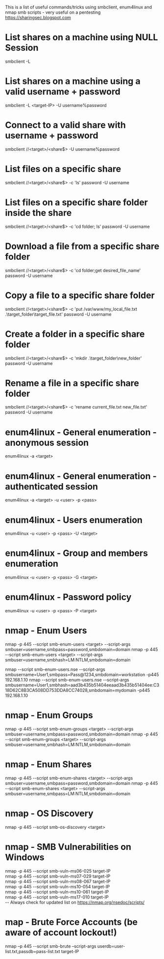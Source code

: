 This is a list of useful commands/tricks using smbclient, enum4linux and nmap smb scripts - very useful on a pentesting
https://sharingsec.blogspot.com

 # List shares on a machine using NULL Session
 smbclient -L <target-IP>
 
 # List shares on a machine using a valid username + password
 smbclient -L \<target-IP\> -U username%password
 
 # Connect to a valid share with username + password
 smbclient //\<target\>/\<share$\> -U username%password
  
 # List files on a specific share
 smbclient //\<target\>/\<share$\> -c 'ls' password -U username
 
 # List files on a specific share folder inside the share
 smbclient //\<target\>/\<share$\> -c 'cd folder; ls' password -U username
 
 # Download a file from a specific share folder
 smbclient //\<target\>/\<share$\> -c 'cd folder;get desired_file_name' password -U username
  
 # Copy a file to a specific share folder
 smbclient //\<target\>/\<share$\> -c 'put /var/www/my_local_file.txt .\target_folder\target_file.txt' password -U username
 
 # Create a folder in a specific share folder
 smbclient //\<target\>/\<share$\> -c 'mkdir .\target_folder\new_folder' password -U username
 
 # Rename a file in a specific share folder
 smbclient //\<target\>/\<share$\> -c 'rename current_file.txt new_file.txt' password -U username
 
 # enum4linux - General enumeration - anonymous session 
 enum4linux -a \<target\>
 
 # enum4linux - General enumeration - authenticated session
 enum4linux -a \<target\> -u \<user\> -p \<pass\>
 
 # enum4linux - Users enumeration
 enum4linux -u \<user\> -p \<pass\> -U \<target\>
 
 # enum4linux - Group and members enumeration 
 enum4linux -u \<user\> -p \<pass\> -G \<target\>
 
 # enum4linux - Password policy
 enum4linux -u \<user\> -p \<pass\> -P \<target\>
 
 # nmap - Enum Users
 nmap -p 445 --script smb-enum-users \<target\> --script-args smbuser=username,smbpass=password,smbdomain=domain
 nmap -p 445 --script smb-enum-users \<target\> --script-args smbuser=username,smbhash=LM:NTLM,smbdomain=domain
   
 nmap --script smb-enum-users.nse --script-args smbusername=User1,smbpass=Pass@1234,smbdomain=workstation -p445 192.168.1.10
 nmap --script smb-enum-users.nse --script-args smbusername=User1,smbhash=aad3b435b51404eeaad3b435b51404ee:C318D62C8B3CA508DD753DDA8CC74028,smbdomain=mydomain -p445 192.168.1.10<br>
 
 # nmap - Enum Groups
 nmap -p 445 --script smb-enum-groups \<target\> --script-args smbuser=username,smbpass=password,smbdomain=domain
 nmap -p 445 --script smb-enum-groups \<target\> --script-args smbuser=username,smbhash=LM:NTLM,smbdomain=domain
 
 # nmap - Enum Shares
 nmap -p 445 --script smb-enum-shares \<target\> --script-args smbuser=username,smbpass=password,smbdomain=domain
 nmap -p 445 --script smb-enum-shares \<target\> --script-args smbuser=username,smbpass=LM:NTLM,smbdomain=domain
 
 # nmap - OS Discovery
 nmap -p 445 --script smb-os-discovery \<target\>
 
 # nmap - SMB Vulnerabilities on Windows
 nmap -p 445 --script smb-vuln-ms06-025 target-IP <br>
 nmap -p 445 --script smb-vuln-ms07-029 target-IP <br>
 nmap -p 445 --script smb-vuln-ms08-067 target-IP <br>
 nmap -p 445 --script smb-vuln-ms10-054 target-IP <br>
 nmap -p 445 --script smb-vuln-ms10-061 target-IP <br>
 nmap -p 445 --script smb-vuln-ms17-010 target-IP <br>
 -- Always check for updated list on https://nmap.org/nsedoc/scripts/
 
 # map - Brute Force Accounts (be aware of account lockout!)
 nmap –p 445 --script smb-brute –script-args userdb=user-list.txt,passdb=pass-list.txt target-IP
